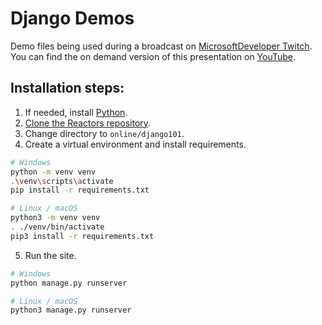 # Django Demos

Demo files being used during a broadcast on [MicrosoftDeveloper Twitch](https://twitch.tv/MicrosoftDeveloper). You can find the on demand version of this presentation on [YouTube](https://www.youtube.com/watch?v=yVyzA9GseI4&t=7s).

## Installation steps:

1. If needed, install [Python](https://python.org).
2. [Clone the Reactors repository](https://help.github.com/en/github/creating-cloning-and-archiving-repositories/cloning-a-repository).
3. Change directory to `online/django101`.
4. Create a virtual environment and install requirements.

``` bash
# Windows
python -m venv venv
.\venv\scripts\activate
pip install -r requirements.txt

# Linux / macOS
python3 -m venv venv
. ./venv/bin/activate
pip3 install -r requirements.txt
```

5. Run the site.

``` bash
# Windows
python manage.py runserver

# Linux / macOS
python3 manage.py runserver
```

